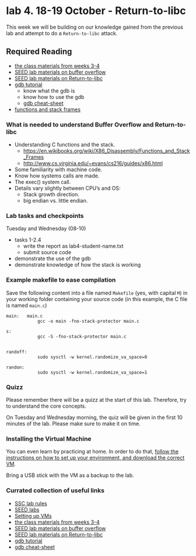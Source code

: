 # lab 4. 18-19 October - Return-to-libc

This week we will be building on our knowledge gained from the previous lab and attempt to do a `Return-to-libc` attack.

## Required Reading
- [the class materials from weeks 3-4](http://staff.cs.upt.ro/~marius/curs/sec/index.html)
- [SEED lab materials on buffer overflow](http://www.cis.syr.edu/~wedu/seed/Labs_12.04/Vulnerability/Buffer_Overflow/)
- [SEED lab materials on Return-to-libc](http://www.cis.syr.edu/~wedu/seed/Labs_12.04/Vulnerability/Return_to_libc/)
- [gdb tutorial](https://www.youtube.com/watch?v=sCtY--xRUyI)
	- know what the gdb is
	- know how to use the gdb
	- [gdb cheat-sheet](http://darkdust.net/files/GDB%20Cheat%20Sheet.pdf)
- [functions and stack frames](https://en.wikibooks.org/wiki/X86_Disassembly/Functions_and_Stack_Frames)

### What is needed to understand Buffer Overflow and Return-to-libc 
- Understanding C functions and the stack.
	- https://en.wikibooks.org/wiki/X86_Disassembly/Functions_and_Stack_Frames
	- http://www.cs.virginia.edu/~evans/cs216/guides/x86.html
- Some familiarity with machine code.
- Know how systems calls are made. 
- The exec() system call.
- Details vary slightly between CPU’s and OS:
  - Stack growth direction.
  - big endian vs. little endian.

### Lab tasks and checkpoints
Tuesday and Wednesday (08-10)
- tasks 1-2.4
	- write the report as lab4-student-name.txt
	- submit source code
- demonstrate the use of the gdb
- demonstrate knowledge of how the stack is working

### Example makefile to ease compilation
Save the following content into a file named `Makefile` (yes, with capital `M`) in your working folder containing your source code (in this example, the C file is named `main.c`)
```
main:	main.c
			gcc -o main -fno-stack-protector main.c

s:
			gcc -S -fno-stack-protector main.c


randoff:
			sudo sysctl -w kernel.randomize_va_space=0

randon:
			sudo sysctl -w kernel.randomize_va_space=1	
```

### Quizz

Please remember there will be a quizz at the start of this lab. Therefore, try to understand the core concepts.

On Tuesday and Wednesday morning, the quiz will be given in the first 10 minutes of the lab. 
Please make sure to make it on time. 

### Installing the Virtual Machine

You can even learn by practicing at home. In order to do that, [follow the instructions on how to set up your environment, and download the correct VM](https://github.com/SSC-2016/lab-rules/blob/master/README.md#general-workflow).

Bring a USB stick with the VM as a backup to the lab.

### Currated collection of useful links
- [SSC lab rules](https://github.com/SSC-2016/lab-rules)
- [SEED labs](http://www.cis.syr.edu/~wedu/seed/labs.html)
- [Setting up VMs](http://www.cis.syr.edu/~wedu/seed/lab_env.html)
- [the class materials from weeks 3-4](http://staff.cs.upt.ro/~marius/curs/sec/index.html)
- [SEED lab materials on buffer overflow](http://www.cis.syr.edu/~wedu/seed/Labs_12.04/Vulnerability/Buffer_Overflow/)
- [SEED lab materials on Return-to-libc](http://www.cis.syr.edu/~wedu/seed/Labs_12.04/Vulnerability/Return_to_libc/)
- [gdb tutorial](https://www.youtube.com/watch?v=sCtY--xRUyI)
- [gdb cheat-sheet](http://darkdust.net/files/GDB%20Cheat%20Sheet.pdf)
